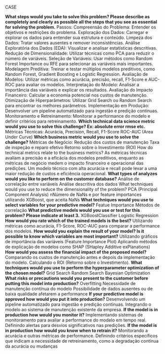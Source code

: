 
CASE

**What steps would you take to solve this problem? Please describe as completely and clearly as possible all the steps that you see as essential for solving the problem.**
Passos:
Compreensão do Problema: Entender os objetivos e restrições do problema.
Exploração dos Dados: Carregar e explorar os dados para entender sua estrutura e conteúdo.
Limpeza dos Dados: Tratar valores ausentes e remover inconsistências.
Análise Exploratória dos Dados (EDA): Visualizar e analisar estatísticas descritivas.
Redução de Dimensionalidade: Utilizar técnicas como PCA para reduzir o número de variáveis.
Seleção de Variáveis: Usar métodos como Random Forest Importance ou RFE para selecionar as variáveis mais importantes.
Modelagem Preditiva: Treinar e testar múltiplos modelos preditivos, como Random Forest, Gradient Boosting e Logistic Regression.
Avaliação de Modelos: Utilizar métricas como acurácia, precisão, recall, F1-Score e AUC-ROC para avaliar os modelos.
Interpretação do Modelo: Analisar a importância das variáveis e explicar os resultados.
Avaliação do Impacto Financeiro: Calcular a economia potencial nos custos de manutenção.
Otimização de Hiperparâmetros: Utilizar Grid Search ou Random Search para encontrar os melhores parâmetros.
Implementação em Produção: Desenvolver um pipeline automatizado para ingestão e predição contínuas.
Monitoramento e Retreinamento: Monitorar a performance do modelo e definir critérios para retreinamento.
**Which technical data science metric would you use to solve this challenge? Ex: absolute error rmse etc.**
Métricas Técnicas:
Acurácia, Precision, Recall, F1-Score
ROC-AUC (Area Under Curve)
**Which business metric would you use to solve the challenge?**
Métricas de Negócio:
Redução dos custos de manutenção
Taxa de inspeção e reparo efetivo
Retorno sobre o Investimento (ROI)
How do technical metrics relate to the business metrics?
As métricas técnicas avaliam a precisão e a eficácia dos modelos preditivos, enquanto as métricas de negócio medem o impacto financeiro e operacional das predições. Um modelo técnico com alta acurácia e recall pode levar a uma maior redução de custos e eficiência operacional.
**What types of analyzes would you like to perform on the customer database?**
Análise de correlação entre variáveis
Análise descritiva dos dados 
What techniques would you use to reduce the dimensionality of the problem?
PCA (Principal Component Analysis)
nNúmero de NaNs e por feature importances utilizando XGBoost, que aceita NaNs
**What techniques would you use to select variables for your predictive model?**
Featue Importance
Métodos de correlação
**What predictive models would you use or test for this problem? Please indicate at least 3.**
XGBoostClassifier
Logistic Regression
**How would you rate which of the trained models is the best?**
Utilizando métricas como acurácia, F1-Score, ROC-AUC para comparar a performance dos modelos.
**How would you explain the result of your model? Is it possible to know which variables are most important?**
Utilizando gráficos de importância das variáveis (Feature Importance Plot)
Aplicando métodos de explicação de modelos como SHAP (SHapley Additive exPlanations)
**How would you assess the financial impact of the proposed model?**
Comparando os custos de manutenção antes e depois da implementação do modelo.
Calculando o ROI (Retorno sobre o Investimento).
**What techniques would you use to perform the hyperparameter optimization of the chosen model?**
Grid Search
Random Search
Bayesian Optimization
**What risks or precautions would you present to the customer before putting this model into production?**
Overfitting
Necessidade de manutenção contínua do modelo
Possibilidade de dados ausentes ou de baixa qualidade afetarem a performance
**If your predictive model is approved how would you put it into production?**
Desenvolvendo um pipeline automatizado para ingestão e predição contínuas.
Integrando o modelo ao sistema de manutenção existente da empresa.
**If the model is in production how would you monitor it?**
Implementando sistemas de monitoramento para avaliar a performance do modelo em tempo real.
Definindo alertas para desvios significativos nas predições.
**If the model is in production how would you know when to retrain it?**
Monitorando a acurácia e outras métricas de performance.
Definindo critérios específicos que indicam a necessidade de retreinamento, como a degradação contínua da acurácia ou mudanças 


